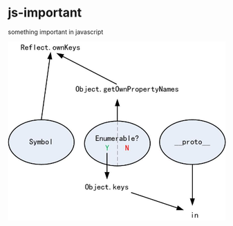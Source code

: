 # js-important
something  important in javascript
<div>
<img src="pics/object-keys.jpg" width="600px"/>
</div>
